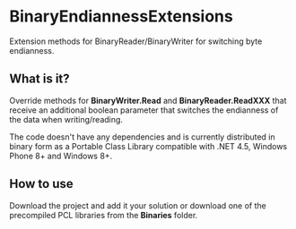 BinaryEndiannessExtensions
==========================

Extension methods for BinaryReader/BinaryWriter for switching byte endianness.


What is it?
-----------

Override methods for **BinaryWriter.Read** and **BinaryReader.ReadXXX** that receive an additional boolean parameter that switches the endianness of the data when writing/reading. 

The code doesn't have any dependencies and is currently distributed in binary form as a Portable Class Library compatible with .NET 4.5, Windows Phone 8+ and Windows 8+.


How to use
----------

Download the project and add it your solution or download one of the precompiled PCL libraries from the **Binaries** folder.
